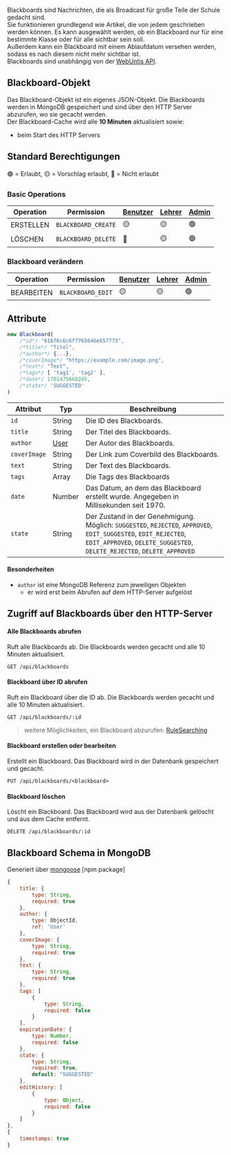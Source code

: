 Blackboards sind Nachrichten, die als Broadcast für große Teile der Schule gedacht sind. \
Sie funktionieren grundlegend wie Artikel, die von jedem geschrieben werden können. Es kann ausgewählt werden, ob ein Blackboard nur für eine bestimmte Klasse oder für alle sichtbar sein soll. \
Außerdem kann ein Blackboard mit einem Ablaufdatum versehen werden, sodass es nach diesem nicht mehr sichtbar ist. \
Blackboards sind unabhängig von der [WebUntis API](https://help.untis.at/hc/de/articles/4886785534354-API-documentation-for-integration-partners).

## Blackboard-Objekt

Das Blackboard-Objekt ist ein eigenes JSON-Objekt. Die Blackboards werden in MongoDB gespeichert und sind über den HTTP Server abzurufen, wo sie gecacht werden. \
Der Blackboard-Cache wird alle **10 Minuten** aktualisiert sowie:
- beim Start des HTTP Servers

## Standard Berechtigungen

🟢 = Erlaubt,
🟡 = Vorschlag erlaubt,
🔴 = Nicht erlaubt

### Basic Operations

| Operation | Permission          | [Benutzer](https://github.com/Academi-fy/backend/wiki/User) | [Lehrer](https://github.com/Academi-fy/backend/wiki/User) | [Admin](https://github.com/Academi-fy/backend/wiki/User) |
|-----------|---------------------|-------------------------------------------------------------|-----------------------------------------------------------|----------------------------------------------------------|
| ERSTELLEN | `BLACKBOARD_CREATE` | 🟡                                                          | 🟡                                                        | 🟢                                                       |
| LÖSCHEN   | `BLACKBOARD_DELETE` | 🔴                                                          | 🟡                                                        | 🟢                                                       |

### Blackboard verändern

| Operation  | Permission        | [Benutzer](https://github.com/Academi-fy/backend/wiki/User) | [Lehrer](https://github.com/Academi-fy/backend/wiki/User) | [Admin](https://github.com/Academi-fy/backend/wiki/User) |
|------------|-------------------|-------------------------------------------------------------|-----------------------------------------------------------|----------------------------------------------------------|
| BEARBEITEN | `BLACKBOARD_EDIT` | 🟡                                                          | 🟡                                                        | 🟢                                                       |

## Attribute

```javascript
new Blackboard(
    /*id*/ "616f6c6c6f7765646e657773",
    /*title*/ "Titel",
    /*author*/ {...},
    /*coverImage*/ "https://example.com/image.png",
    /*text*/ "Text",
    /*tags*/ [ 'tag1', 'tag2' ],
    /*date*/ 1701475668245,
    /*state*/ 'SUGGESTED'
)
```

| Attribut     | Typ                                                     | Beschreibung                                                                                                                                                                               |
|--------------|---------------------------------------------------------|--------------------------------------------------------------------------------------------------------------------------------------------------------------------------------------------|
| `id`         | String                                                  | Die ID des Blackboards.                                                                                                                                                                    |
| `title`      | String                                                  | Der Titel des Blackboards.                                                                                                                                                                 |
| `author`     | [User](https://github.com/Academi-fy/backend/wiki/User) | Der Autor des Blackboards.                                                                                                                                                                 |
| `coverImage` | String                                                  | Der Link zum Coverbild des Blackboards.                                                                                                                                                    |
| `text`       | String                                                  | Der Text des Blackboards.                                                                                                                                                                  |
| `tags`       | Array<String>                                           | Die Tags des Blackboards                                                                                                                                                                   |
| `date`       | Number                                                  | Das Datum, an dem das Blackboard erstellt wurde. Angegeben in Millisekunden seit 1970.                                                                                                     |
| `state`      | String                                                  | Der Zustand in der Genehmigung. Möglich: `SUGGESTED`, `REJECTED`, `APPROVED`, `EDIT_SUGGESTED`, `EDIT_REJECTED`, `EDIT_APPROVED`, `DELETE_SUGGESTED`, `DELETE_REJECTED`, `DELETE_APPROVED` |

#### Besonderheiten

- `author` ist eine MongoDB Referenz zum jeweiligen Objekten
    - er wird erst beim Abrufen auf dem HTTP-Server aufgelöst

## Zugriff auf Blackboards über den HTTP-Server

#### Alle Blackboards abrufen

Ruft alle Blackboards ab. Die Blackboards werden gecacht und alle 10 Minuten aktualisiert.

``` http request
GET /api/blackboards
```              

#### Blackboard über ID abrufen

Ruft ein Blackboard über die ID ab. Die Blackboards werden gecacht und alle 10 Minuten aktualisiert.

``` http request
GET /api/blackboards/:id
```

> weitere Möglichkeiten, ein Blackboard abzurufen: [RuleSearching](https://github.com/Academi-fy/backend/wiki/RuleSearching)

#### Blackboard erstellen oder bearbeiten

Erstellt ein Blackboard. Das Blackboard wird in der Datenbank gespeichert und gecacht.

``` http request
PUT /api/blackboards/<blackboard>
```

#### Blackboard löschen

Löscht ein Blackboard. Das Blackboard wird aus der Datenbank gelöscht und aus dem Cache entfernt.

```http request
DELETE /api/blackboards/:id
```

## Blackboard Schema in MongoDB

Generiert über [mongoose](https://mongoosejs.com/docs/guide.html) [npm package]

```javascript
{
    title: {
        type: String,
        required: true
    },
    author: {
        type: ObjectId,
        ref: 'User'
    },
    coverImage: {
        type: String,
        required: true
    },
    text: {
        type: String,
        required: true
    },
    tags: [
        {
            type: String,
            required: false
        }
    ],
    expirationDate: {
        type: Number,
        required: false
    },
    state: {
        type: String,
        required: true,
        default: "SUGGESTED"
    },
    editHistory: [
        {
            type: Object,
            required: false
        }
    ]
},
{
    timestamps: true
}
```